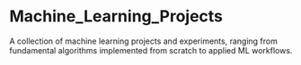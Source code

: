 # Machine_Learning_Projects
A collection of machine learning projects and experiments, ranging from fundamental algorithms implemented from scratch to applied ML workflows.
